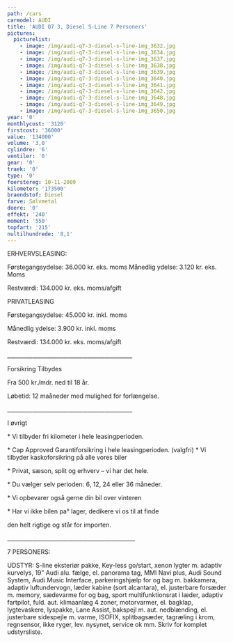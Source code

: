 ```yaml
---
path: /cars
carmodel: AUDI
title: 'AUDI Q7 3, Diesel S-Line 7 Personers'
pictures:
  picturelist:
    - image: /img/audi-q7-3-diesel-s-line-img_3632.jpg
    - image: /img/audi-q7-3-diesel-s-line-img_3634.jpg
    - image: /img/audi-q7-3-diesel-s-line-img_3637.jpg
    - image: /img/audi-q7-3-diesel-s-line-img_3638.jpg
    - image: /img/audi-q7-3-diesel-s-line-img_3639.jpg
    - image: /img/audi-q7-3-diesel-s-line-img_3640.jpg
    - image: /img/audi-q7-3-diesel-s-line-img_3641.jpg
    - image: /img/audi-q7-3-diesel-s-line-img_3642.jpg
    - image: /img/audi-q7-3-diesel-s-line-img_3648.jpg
    - image: /img/audi-q7-3-diesel-s-line-img_3649.jpg
    - image: /img/audi-q7-3-diesel-s-line-img_3650.jpg
year: '0'
monthlycost: '3120'
firstcost: '36000'
value: '134000'
volume: '3,0'
cylindre: '6'
ventiler: '0'
gear: '0'
traek: '0'
type: '0'
foerstereg: 10-11-2009
kilometer: '173500'
braendstof: Diesel
farve: Sølvmetal
doere: '0'
effekt: '240'
moment: '550'
topfart: '215'
nultilhundrede: '8,1'
---
```

ERHVERVSLEASING:

Førstegangsydelse: 36.000 kr. eks. moms Månedlig ydelse: 3.120 kr. eks. Moms

Restværdi: 134.000 kr. eks. moms/afgift



PRIVATLEASING

Førstegangsydelse: 45.000 kr. inkl. moms

Månedlig ydelse: 3.900 kr. inkl. moms

Restværdi: 134.000 kr. eks. moms/afgift

\_\_\_\_\_\_\_\_\_\_\_\_\_\_\_\_\_\_\_\_\_\_\_\_\_\_\_\_\_\_\_\_\_\_\_\_\_\_\_\_\_\_\_\__

Forsikring Tilbydes

Fra 500 kr./mdr. ned til 18 år.

Løbetid: 12 maåneder med mulighed for forlængelse.

\_\_\_\_\_\_\_\_\_\_\_\_\_\_\_\_\_\_\_\_\_\_\_\_\_\_\_\_\_\_\_\_\_\_\_\_\_\_\_\_\_\_\_\__

I øvrigt

\* Vi tilbyder fri kilometer i hele leasingperioden.

\* Cap Approved Garantiforsikring i hele leasingperioden. (valgfri) \* Vi tilbyder kaskoforsikring på alle vores biler

\* Privat, sæson, split og erhverv – vi har det hele.

\* Du vælger selv perioden: 6, 12, 24 eller 36 måneder.

\* Vi opbevarer også gerne din bil over vinteren

\* Har vi ikke bilen pa° lager, dedikere vi os til at finde

den helt rigtige og står for importen.

\_\_\_\_\_\_\_\_\_\_\_\_\_\_\_\_\_\_\_\_\_\_\_\_\_\_\_\_\_\_\_\_\_\_\_\_\_\_\_\_\_\_\_\_\_\_

7 PERSONERS:

UDSTYR: S-line eksteriør pakke, Key-less go/start, xenon lygter m. adaptiv kurvelys, 19” Audi alu. fælge, el. panorama tag, MMI Navi plus, Audi Sound System, Audi Music Interface, parkeringshjælp for og bag m. bakkamera, adaptiv luftundervogn, læder kabine (sort alcantara), el. justerbare forsæder m. memory, sædevarme for og bag, sport multifunktionsrat i læder, adaptiv fartpilot, fuld. aut. klimaanlæg 4 zoner, motorvarmer, el. bagklap, lygtevaskere, lyspakke, Lane Assist, bakspejl m. aut. nedblænding, el. justerbare sidespejle m. varme, ISOFIX, splitbagsæder, tagræling i krom, regnsensor, ikke ryger, lev. nysynet, service ok mm. Skriv for komplet udstyrsliste.
